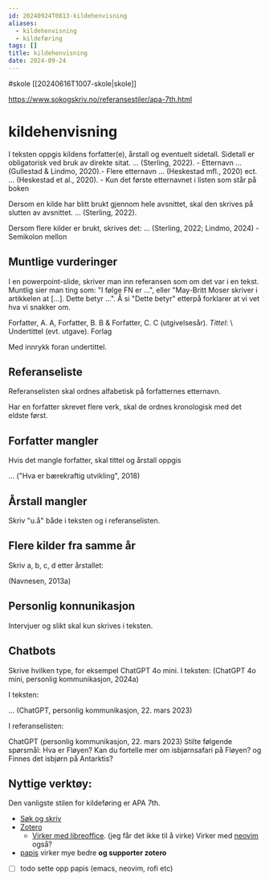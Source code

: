 ```yaml
---
id: 20240924T0813-kildehenvisning
aliases:
  - kildehenvisning
  - kildeføring
tags: []
title: kildehenvisning
date: 2024-09-24
---
```


#skole [[20240616T1007-skole|skole]]

https://www.sokogskriv.no/referansestiler/apa-7th.html

# kildehenvisning

I teksten oppgis kildens forfatter(e), årstall og eventuelt sidetall.
Sidetall er obligatorisk ved bruk av direkte sitat.
... (Sterling, 2022). - Etternavn
... (Gullestad & Lindmo, 2020).- Flere etternavn
... (Heskestad mfl., 2020) ect. ... (Heskestad et al., 2020). - Kun det første etternavnet i listen som står på boken

Dersom en kilde har blitt brukt gjennom hele avsnittet, skal den skrives på slutten av avsnittet.
... (Sterling, 2022).

Dersom flere kilder er brukt, skrives det:
... (Sterling, 2022; Lindmo, 2024) - Semikolon mellon

## Muntlige vurderinger

I en powerpoint-slide, skriver man inn referansen som om det var i en tekst. Muntlig sier man ting som:
"I følge FN er ...", eller "May-Britt Moser skriver i artikkelen at [...]. Dette betyr ...". Å si "Dette betyr" etterpå forklarer at vi vet hva vi snakker om.

Forfatter, A. A, Forfatter, B. B & Forfatter, C. C (utgivelsesår). _Tittel_:
\ Undertittel (evt. utgave). Forlag

Med innrykk foran undertittel.

## Referanseliste

Referanselisten skal ordnes alfabetisk på forfatternes etternavn.

Har en forfatter skrevet flere verk, skal de ordnes kronologisk med det eldste først.

## Forfatter mangler

Hvis det mangle forfatter, skal tittel og årstall oppgis

... ("Hva er bærekraftig utvikling", 2018)

## Årstall mangler

Skriv "u.å" både i teksten og i referanselisten.

## Flere kilder fra samme år

Skriv a, b, c, d etter årstallet:

(Navnesen, 2013a)

## Personlig konnunikasjon

Intervjuer og slikt skal kun skrives i teksten.

## Chatbots

Skrive hvilken type, for eksempel ChatGPT 4o mini. I teksten: (ChatGPT 4o mini, personlig kommunikasjon, 2024a)

I teksten:

... (ChatGPT, personlig kommunikasjon, 22. mars 2023)

I referanselisten:

ChatGPT (personlig kommunikasjon, 22. mars 2023)
Stilte følgende spørsmål: Hva er Fløyen? Kan du fortelle mer om isbjørnsafari på Fløyen? og Finnes det isbjørn på Antarktis?

## Nyttige verktøy:

Den vanligste stilen for kildeføring er APA 7th.

- [Søk og skriv](https://www.sokogskriv.no/)
- [Zotero](https://www.zotero.org/)
  - [Virker med libreoffice](https://www.zotero.org/support/word_processor_integration). (jeg får det ikke til å virke)
    Virker med [neovim](https://github.com/jalvesaq/zotcite) også?
- [papis](https://github.com/papis/papis) virker mye bedre **og supporter zotero**
- [ ] todo sette opp papis (emacs, neovim, rofi etc)

